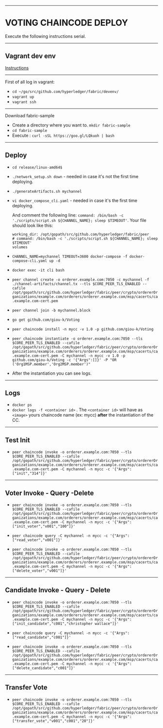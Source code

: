 ----
# VOTING CHAINCODE DEPLOY
Execute the following instructions serial.

----
## Vagrant dev env
[Instructions](http://hyperledger-fabric.readthedocs.io/en/v1.0.0-beta/dev-setup/devenv.html)


----
First of all log in vagrant:
* `cd ~/go/src/github.com/hyperledger/fabric/devenv/`
* `vagrant up`
* `vagrant ssh`


----
Download fabric-sample
* Create a directory where you want to. `mkdir fabric-sample`
* `cd fabric-sample`
* Execute : `curl -sSL https://goo.gl/LQkuoh | bash`


----
## Deploy


* `cd release/linux-amd64$`
* `./network_setup.sh down` - needed in case it's not the first time deploying.
* `./generateArtifacts.sh mychannel`
* `vi docker_compose_cli.yaml` - needed in case it's the first time deploying.

	And comment the following line: `command: /bin/bash -c './scripts/script.sh ${CHANNEL_NAME}; sleep $TIMEOUT'`. Your file should look like this:
	````
	working_dir: /opt/gopath/src/github.com/hyperledger/fabric/peer
	# command: /bin/bash -c './scripts/script.sh ${CHANNEL_NAME}; sleep $TIMEOUT'
	volumes
	````
* `CHANNEL_NAME=mychannel TIMEOUT=3600 docker-compose -f docker-compose-cli.yaml up -d`

* `docker exec -it cli bash`

* `peer channel create -o orderer.example.com:7050 -c mychannel -f ./channel-artifacts/channel.tx --tls $CORE_PEER_TLS_ENABLED --cafile /opt/gopath/src/github.com/hyperledger/fabric/peer/crypto/ordererOrganizations/example.com/orderers/orderer.example.com/msp/cacerts/ca.example.com-cert.pem`

* `peer channel join -b mychannel.block`

* `go get github.com/giou-k/Voting`

* `peer chaincode install -n mycc -v 1.0 -p github.com/giou-k/Voting`

* `peer chaincode instantiate -o orderer.example.com:7050 --tls $CORE_PEER_TLS_ENABLED --cafile /opt/gopath/src/github.com/hyperledger/fabric/peer/crypto/ordererOrganizations/example.com/orderers/orderer.example.com/msp/cacerts/ca.example.com-cert.pem -C mychannel -n mycc -v 1.0 -p github.com/giou-k/Voting -c '{"Args":[]}' -P "OR ('Org1MSP.member','Org2MSP.member')"`

* After the instantiation you can see logs. 

----
## Logs

* `docker ps`
* `docker logs -f <container id>` . The `<container id>` will have as `<image>` yours chaincode name (ex: mycc) **after** the instantiation of the CC.


----
## Test Init

* `peer chaincode invoke -o orderer.example.com:7050 --tls $CORE_PEER_TLS_ENABLED --cafile /opt/gopath/src/github.com/hyperledger/fabric/peer/crypto/ordererOrganizations/example.com/orderers/orderer.example.com/msp/cacerts/ca.example.com-cert.pem -C mychannel -n mycc -c '{"Args":["init","314"]}'`


----
## Voter Invoke - Query -Delete

* `peer chaincode invoke -o orderer.example.com:7050 --tls $CORE_PEER_TLS_ENABLED --cafile /opt/gopath/src/github.com/hyperledger/fabric/peer/crypto/ordererOrganizations/example.com/orderers/orderer.example.com/msp/cacerts/ca.example.com-cert.pem -C mychannel -n mycc -c '{"Args":["init_voter","v001","100"]}'`

* `peer chaincode query -C mychannel -n mycc -c '{"Args":["read_voter","v001"]}'`

* `peer chaincode invoke -o orderer.example.com:7050 --tls $CORE_PEER_TLS_ENABLED --cafile /opt/gopath/src/github.com/hyperledger/fabric/peer/crypto/ordererOrganizations/example.com/orderers/orderer.example.com/msp/cacerts/ca.example.com-cert.pem -C mychannel -n mycc -c '{"Args":["delete_voter","v001"]}'`


----
## Candidate Invoke - Query - Delete

* `peer chaincode invoke -o orderer.example.com:7050 --tls $CORE_PEER_TLS_ENABLED --cafile /opt/gopath/src/github.com/hyperledger/fabric/peer/crypto/ordererOrganizations/example.com/orderers/orderer.example.com/msp/cacerts/ca.example.com-cert.pem -C mychannel -n mycc -c '{"Args":["init_candidate","c001","christopher wallace"]}'`

* `peer chaincode query -C mychannel -n mycc -c '{"Args":["read_candidate","c001"]}'`

* `peer chaincode invoke -o orderer.example.com:7050 --tls $CORE_PEER_TLS_ENABLED --cafile /opt/gopath/src/github.com/hyperledger/fabric/peer/crypto/ordererOrganizations/example.com/orderers/orderer.example.com/msp/cacerts/ca.example.com-cert.pem -C mychannel -n mycc -c '{"Args":["delete_candidate","c001"]}'`


----
## Transfer Vote

* `peer chaincode invoke -o orderer.example.com:7050 --tls $CORE_PEER_TLS_ENABLED --cafile /opt/gopath/src/github.com/hyperledger/fabric/peer/crypto/ordererOrganizations/example.com/orderers/orderer.example.com/msp/cacerts/ca.example.com-cert.pem -C mychannel -n mycc -c '{"Args":["transfer_vote","v001","c001","20"]}'`




